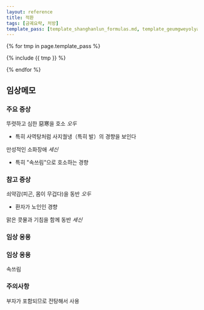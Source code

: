 ```yaml
---
layout: reference
title: 적환
tags: [금궤요략, 처방]
template_pass: [template_shanghanlun_formulas.md, template_geumgweyolyag_formulas.md, template_etc_formulas.md]
---
```


{% for tmp in page.template_pass %}

{% include {{ tmp }} %}

{% endfor %}


## 임상메모


### 주요 증상

뚜렷하고 심한 惡寒을 호소 _오두_
* 특히 사역탕처럼 사지궐냉（특히 발）의 경향을 보인다

만성적인 소화장애 _세신_
* 특히 "속쓰림"으로 호소하는 경향

### 참고 증상

쇠약감(피곤, 몸이 무겁다)을 동반 _오두_
* 환자가 노인인 경향

맑은 콧물과 기침을 함께 동반 _세신_

### 임상 응용



### 임상 응용

속쓰림


### 주의사항

부자가 포함되므로 전탕해서 사용
